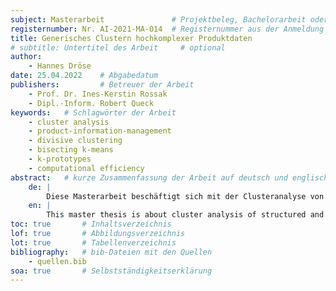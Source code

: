 ```yaml
---
subject: Masterarbeit               # Projektbeleg, Bachelorarbeit oder Masterarbeit
registernumber: Nr. AI-2021-MA-014  # Registernummer aus der Anmeldung
title: Generisches Clustern hochkomplexer Produktdaten
# subtitle: Untertitel des Arbeit     # optional
author:
    - Hannes Dröse
date: 25.04.2022    # Abgabedatum
publishers:         # Betreuer der Arbeit
    - Prof. Dr. Ines-Kerstin Rossak
    - Dipl.-Inform. Robert Queck
keywords:   # Schlagwörter der Arbeit
    - cluster analysis
    - product-information-management
    - divisive clustering
    - bisecting k-means
    - k-prototypes
    - computational efficiency
abstract:   # kurze Zusammenfassung der Arbeit auf deutsch und englisch
    de: |
        Diese Masterarbeit beschäftigt sich mit der Clusteranalyse von strukturierten aber komplexen Produktdaten wie sie in typischen Product-Information-Management-Systemen vorkommen. Es wird ein neuartiges hierarchisches Top-down-Clustering-Verfahren vorgestellt – der Bisecting K-Prototypes. Dieses Verfahren ist in der Lage, mit gemischten Datensets (numerische und kategorische Daten) umzugehen, ohne vorher vielfältige Transformationen und Veränderungen der Daten vorauszusetzen. Bsp. geht das Verfahren problemlos mit einer hohen Menge an fehlenden Werten (`null`-Values) um. Außerdem wird eine Methode zur Verarbeitung sog. Mehrfach-Selects als multi-kategorische Attribute vorgestellt, um die Anzahl an verarbeitbaren Attributen weiter zu erhöhen. Diese Form der Verarbeitung kann auch auf String-Attribute mit hoher Varianz angewandt werden. Im anschließenden Praxisteil wurde ein Datenset mit Smartphones und Smartphone-Hüllen zusammengestellt, das beschriebene Clustering-Verfahren implementiert und auf das Datenset angewendet. Die Evaluation der Ergebnisse zeigt, dass sinnvolle Cluster von diesem Verfahren gebildet werden können. Besonders das Clustering mit ausschließlich numerischen und kategorischen Daten bildet die besten Cluster. Die hergeleitete Verarbeitung multi-kategorischer Werte zeigte kaum einen positiven Einfluss auf das Clustering. Beim Clustern mit den String-Attributen allein konnten mit diesem Verfahren allerdings wiederum adäquate Cluster gefunden werden, sodass sich aus dieser Art der Verarbeitung in Zukunft interessante Anwendungen ergeben könnten.
    en: |
        This master thesis is about cluster analysis of structured and complex product data as they appear frequently in typical Product Information Management Systems. A new hierarchical divisive clustering algorithm – Bisecting K-Prototypes – is introduced. This algorithm clusters mixed datasets (numerical and categorical) without the need for extensive data preparation. E.g. it is also able to cope with missing values in the dataset without handling these first. Additionally, a method for working with multi-select data (multi-categorical) is developed to further extend the number of attributes the algorithm can consider for clustering. This method can be used for string data with high variance as well. Afterwards, a practical evaluation followed. A dataset with smartphones and smartphone cases was created. The clustering algorithm was implemented and used to cluster the dataset. The results indicate, that the algorithm does produce meaningful clusters. Especially the usage of only numerical and categorical values yields the best outcomes. The method for multi-categorical data however does not improve the results. On the other hand, using the said method when clustering string values only produces somewhat acceptable clusters. This might provide interesting approaches to the clustering of such datasets in the future.
toc: true       # Inhaltsverzeichnis
lof: true       # Abbildungsverzeichnis
lot: true       # Tabellenverzeichnis
bibliography:   # bib-Dateien mit den Quellen
    - quellen.bib
soa: true       # Selbstständigkeitserklärung
---
```


<!-- alle Markdown-Files sollten mit einer freien Zeile enden, sonst kann es zu Fehlern bei der Generierung kommen -->
